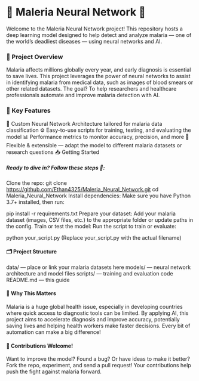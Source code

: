 # 🧠 Maleria Neural Network 🦟

Welcome to the Maleria Neural Network project! This repository hosts a deep learning model designed to help detect and analyze malaria — one of the world’s deadliest diseases — using neural networks and AI.

### 🌟 Project Overview

Malaria affects millions globally every year, and early diagnosis is essential to save lives. This project leverages the power of neural networks to assist in identifying malaria from medical data, such as images of blood smears or other related datasets. The goal? To help researchers and healthcare professionals automate and improve malaria detection with AI.

### 🚀 Key Features

🧩 Custom Neural Network Architecture tailored for malaria data classification
⚙️ Easy-to-use scripts for training, testing, and evaluating the model
📊 Performance metrics to monitor accuracy, precision, and more
🔄 Flexible & extensible — adapt the model to different malaria datasets or research questions
📥 Getting Started

##### Ready to dive in? Follow these steps 📝:

Clone the repo:
git clone https://github.com/Ethan4325/Maleria_Neural_Network.git
cd Maleria_Neural_Network
Install dependencies:
Make sure you have Python 3.7+ installed, then run:

pip install -r requirements.txt
Prepare your dataset:
Add your malaria dataset (images, CSV files, etc.) to the appropriate folder or update paths in the config.
Train or test the model:
Run the script to train or evaluate:

python your_script.py
(Replace your_script.py with the actual filename)

#### 🗂️ Project Structure

data/ — place or link your malaria datasets here
models/ — neural network architecture and model files
scripts/ — training and evaluation code
README.md — this guide
#### 🎯 Why This Matters

Malaria is a huge global health issue, especially in developing countries where quick access to diagnostic tools can be limited. By applying AI, this project aims to accelerate diagnosis and improve accuracy, potentially saving lives and helping health workers make faster decisions. Every bit of automation can make a big difference!

#### 🤝 Contributions Welcome!

Want to improve the model? Found a bug? Or have ideas to make it better? Fork the repo, experiment, and send a pull request! Your contributions help push the fight against malaria forward.

